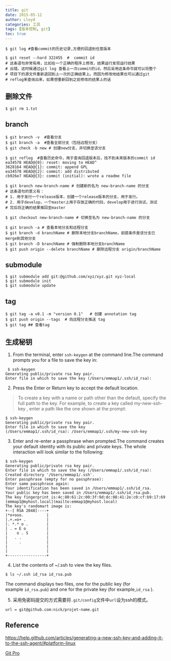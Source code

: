 ```yaml
---
title: git
date: 2015-05-12
author: Lloyd
categories: 工具
tags: [版本控制, git]
toc: true
---
```



```
$ git log #查看commit的历史记录,方便的回退到任意版本
```

```
$ git reset --hard 322455  #  commit id
# 这条语句非常有用，比如在一个正确的程序上修改，结果运行发现运行结果
# 出错，这时候通过git log 查看上一次commit的id，然后采用这条命令就可以将整个
# 项目下的源文件重新退回到上一次的正确结果上。而因为修改地结果也可以通过git
# reflog来查询出来，如果想重新回到之前修改的结果上的话
```

<!-- more -->

## 删除文件
```
$ git rm 1.txt
```
## branch

```
$ git branch -v  #查看分支
$ git branch -a  #查看全部分支（包括远程分支）
$ git check -b new # 创建new分支，并切换至该分支
```
```
$ git reflog  #查看历史命令，用于查询回退版本后，找不到未来版本的commit id
ea34578 HEAD@{0}: reset: moving to HEAD^
3628164 HEAD@{1}: commit: append GPL
ea34578 HEAD@{2}: commit: add distributed
cb926e7 HEAD@{3}: commit (initial): wrote a readme file
```

```
$ git branch new-branch-name # 创建新的名为 new-branch-name 的分支
# 这条语句的意义有：
# 1. 用于发行一个release版本，创建一个release版本的分支，用于发行。
# 2. 用于develop，一个master上用于存放正确的代码，develop用于进行测试，测试
# 完后将正确的结果推回至master

```
```
$ git checkout new-branch-name # 切换至名为 new-branch-name 的分支
```
```
$ git branch -a # 查看本地分支和远程分支
$ git branch -d branchName # 删除本地分支branchName，前提条件是该分支已merge到其他分支
$ git branch -D branchName # 强制删除本地分支branchName
$ git push origin --delete branchName # 删除远程分支 origin/branchName
```

## submodule
```
$ git submodule add git:@github.com/xyz/xyz.git xyz-local
$ git submodule init
$ git submodule update
```

## tag
```
$ git tag -a v0.1 -m "version 0.1"   # 创建 annotation tag
$ git push origin --tags  # 向远程分支推送 tag
$ git tag ## 查看tag
```

## 生成秘钥

1. From the terminal, enter `ssh-keygen` at the command line.The command prompts you for a file to save the key in:
```
 $ ssh-keygen 
Generating public/private rsa key pair.
Enter file in which to save the key (/Users/emmap1/.ssh/id_rsa):
```
2. Press the Enter or Return key to accept the default location.

> To create a key with a name or path other than the default, specify the full path to the key. For example, to create a key called my-new-ssh-key
, enter a path like the one shown at the prompt:
```
$ ssh-keygen 
Generating public/private rsa key pair.
Enter file in which to save the key (/Users/emmap1/.ssh/id_rsa): /Users/emmap1/.ssh/my-new-ssh-key
```


3. Enter and re-enter a passphrase when prompted.The command creates your default identity with its public and private keys. The whole interaction will look similar to the following:
```
$ ssh-keygen 
Generating public/private rsa key pair.
Enter file in which to save the key (/Users/emmap1/.ssh/id_rsa):
Created directory '/Users/emmap1/.ssh'.
Enter passphrase (empty for no passphrase):
Enter same passphrase again:
Your identification has been saved in /Users/emmap1/.ssh/id_rsa.
Your public key has been saved in /Users/emmap1/.ssh/id_rsa.pub.
The key fingerprint is:4c:80:61:2c:00:3f:9d:dc:08:41:2e:c0:cf:b9:17:69
[emmap1@myhost.local](mailto:emmap1@myhost.local) 
The key's randomart image is:
+--[ RSA 2048]----+
|*o+ooo.          |
|.+.=o+ .         |
|. *.* o .        |
| . = E o         |
|    o . S        |
|   . .           |
|     .           |
|                 |
|                 |
+-----------------+
```
4. List the contents of ~/.ssh to view the key files.
```
$ ls ~/.ssh id_rsa id_rsa.pub
```
The command displays two files, one for the public key (for example `id_rsa.pub`) and one for the private key (for example,`id_rsa`
).

5. 采用免密码提交的方式需要将`.git/config`文件中`url`设为ssh的模式。
```
url = git@github.com:nick/projet-name.git
```

## Reference
https://help.github.com/articles/generating-a-new-ssh-key-and-adding-it-to-the-ssh-agent/#platform-linux

[Git Pro](https://git-scm.com/book/en/v2)
